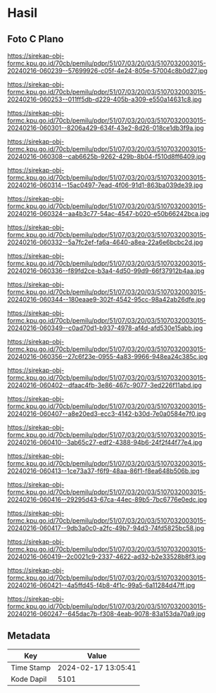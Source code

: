 # Hasil

## Foto C Plano

https://sirekap-obj-formc.kpu.go.id/70cb/pemilu/pdpr/51/07/03/20/03/5107032003015-20240216-060239--57699926-c05f-4e24-805e-57004c8b0d27.jpg

https://sirekap-obj-formc.kpu.go.id/70cb/pemilu/pdpr/51/07/03/20/03/5107032003015-20240216-060253--011ff5db-d229-405b-a309-e550a14631c8.jpg

https://sirekap-obj-formc.kpu.go.id/70cb/pemilu/pdpr/51/07/03/20/03/5107032003015-20240216-060301--8206a429-634f-43e2-8d26-018ce1db3f9a.jpg

https://sirekap-obj-formc.kpu.go.id/70cb/pemilu/pdpr/51/07/03/20/03/5107032003015-20240216-060308--cab6625b-9262-429b-8b04-f510d8ff6409.jpg

https://sirekap-obj-formc.kpu.go.id/70cb/pemilu/pdpr/51/07/03/20/03/5107032003015-20240216-060314--15ac0497-7ead-4f06-91d1-863ba039de39.jpg

https://sirekap-obj-formc.kpu.go.id/70cb/pemilu/pdpr/51/07/03/20/03/5107032003015-20240216-060324--aa4b3c77-54ac-4547-b020-e50b66242bca.jpg

https://sirekap-obj-formc.kpu.go.id/70cb/pemilu/pdpr/51/07/03/20/03/5107032003015-20240216-060332--5a7fc2ef-fa6a-4640-a8ea-22a6e6bcbc2d.jpg

https://sirekap-obj-formc.kpu.go.id/70cb/pemilu/pdpr/51/07/03/20/03/5107032003015-20240216-060336--f89fd2ce-b3a4-4d50-99d9-66f37912b4aa.jpg

https://sirekap-obj-formc.kpu.go.id/70cb/pemilu/pdpr/51/07/03/20/03/5107032003015-20240216-060344--180eaae9-302f-4542-95cc-98a42ab26dfe.jpg

https://sirekap-obj-formc.kpu.go.id/70cb/pemilu/pdpr/51/07/03/20/03/5107032003015-20240216-060349--c0ad70d1-b937-4978-af4d-afd530e15abb.jpg

https://sirekap-obj-formc.kpu.go.id/70cb/pemilu/pdpr/51/07/03/20/03/5107032003015-20240216-060356--27c6f23e-0955-4a83-9966-948ea24c385c.jpg

https://sirekap-obj-formc.kpu.go.id/70cb/pemilu/pdpr/51/07/03/20/03/5107032003015-20240216-060402--dfaac4fb-3e86-467c-9077-3ed226f11abd.jpg

https://sirekap-obj-formc.kpu.go.id/70cb/pemilu/pdpr/51/07/03/20/03/5107032003015-20240216-060407--a8e20ed3-ecc3-4142-b30d-7e0a0584e7f0.jpg

https://sirekap-obj-formc.kpu.go.id/70cb/pemilu/pdpr/51/07/03/20/03/5107032003015-20240216-060410--3ab65c27-edf2-4388-94b6-24f2f44f77e4.jpg

https://sirekap-obj-formc.kpu.go.id/70cb/pemilu/pdpr/51/07/03/20/03/5107032003015-20240216-060413--1ce73a37-f6f9-48aa-86f1-f8ea648b506b.jpg

https://sirekap-obj-formc.kpu.go.id/70cb/pemilu/pdpr/51/07/03/20/03/5107032003015-20240216-060416--29295d43-67ca-44ec-89b5-7bc6776e0edc.jpg

https://sirekap-obj-formc.kpu.go.id/70cb/pemilu/pdpr/51/07/03/20/03/5107032003015-20240216-060417--9db3a0c0-a2fc-49b7-94d3-74fd5825bc58.jpg

https://sirekap-obj-formc.kpu.go.id/70cb/pemilu/pdpr/51/07/03/20/03/5107032003015-20240216-060419--2c0021c9-2337-4622-ad32-b2e33528b8f3.jpg

https://sirekap-obj-formc.kpu.go.id/70cb/pemilu/pdpr/51/07/03/20/03/5107032003015-20240216-060421--4a5ffd45-f4b8-4f1c-99a5-6a11284d47ff.jpg

https://sirekap-obj-formc.kpu.go.id/70cb/pemilu/pdpr/51/07/03/20/03/5107032003015-20240216-060247--645dac7b-f308-4eab-9078-83a153da70a9.jpg


## Metadata

| Key        | Value               |
| ---------- | ------------------- |
| Time Stamp | 2024-02-17 13:05:41 |
| Kode Dapil | 5101                |



